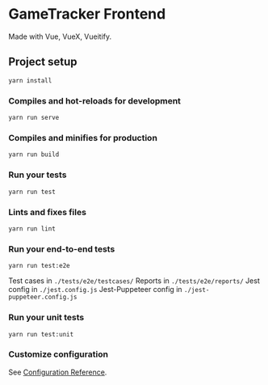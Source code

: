 # GameTracker Frontend
Made with Vue, VueX, Vueitify.

## Project setup
```
yarn install
```

### Compiles and hot-reloads for development
```
yarn run serve
```

### Compiles and minifies for production
```
yarn run build
```

### Run your tests
```
yarn run test
```

### Lints and fixes files
```
yarn run lint
```

### Run your end-to-end tests
```
yarn run test:e2e
```
Test cases in `./tests/e2e/testcases/`
Reports in `./tests/e2e/reports/`
Jest config in `./jest.config.js`
Jest-Puppeteer config in `./jest-puppeteer.config.js`

### Run your unit tests
```
yarn run test:unit
```

### Customize configuration
See [Configuration Reference](https://cli.vuejs.org/config/).
